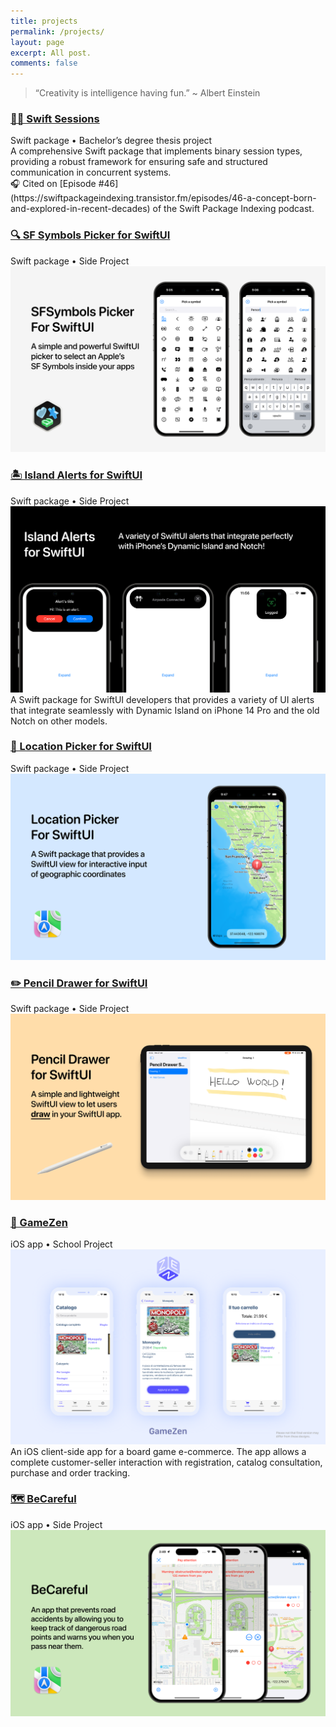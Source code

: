```yaml
---
title: projects
permalink: /projects/
layout: page
excerpt: All post.
comments: false
---
```


> “Creativity is intelligence having fun.” ~ Albert Einstein



### [🐦‍🔥 Swift Sessions](https://github.com/alessiorubicini/SwiftSessions)
<div class="post-meta">
	Swift package • Bachelor’s degree thesis project
</div>
A comprehensive Swift package that implements binary session types, providing a robust framework for ensuring safe and structured communication in concurrent systems. <br>
🎧 Cited on [Episode #46](https://swiftpackageindexing.transistor.fm/episodes/46-a-concept-born-and-explored-in-recent-decades) of the Swift Package Indexing podcast.


### [🔍 SF Symbols Picker for SwiftUI](https://github.com/alessiorubicini/SFSymbolsPickerForSwiftUI)
<div class="post-meta">
	Swift package • Side Project
</div>
<center>
	<img class="journey-img" src="/assets/img/projects/SFSymbolsPicker.png" >
</center>

### [🏝️ Island Alerts for SwiftUI](https://github.com/alessiorubicini/IslandAlertsForSwiftUI)
<div class="post-meta">
	Swift package • Side Project
</div>
<center>
	<img class="journey-img" src="/assets/img/projects/IslandAlertsForSwiftUI.png" >
</center>
A Swift package for SwiftUI developers that provides a variety of UI alerts that integrate seamlessly with Dynamic Island on iPhone 14 Pro and the old Notch on other models.

### [📍 Location Picker for SwiftUI](https://github.com/alessiorubicini/LocationPickerForSwiftUI)
<div class="post-meta">
	Swift package • Side Project
</div>
<center>
	<img class="journey-img" src="/assets/img/projects/LocationPickerForSwiftUI.png" >
</center>

### [✏️ Pencil Drawer for SwiftUI](https://github.com/alessiorubicini/PencilDrawerForSwiftUI)
<div class="post-meta">
	Swift package • Side Project
</div>
<center>
	<img class="journey-img" src="/assets/img/projects/PencilDrawerForSwiftUI.png" >
</center>

### [🛒 GameZen](https://github.com/alessiorubicini/GameZen-iOS)
<div class="post-meta">
	iOS app • School Project
</div>
<center>
	<img class="journey-img" src="/assets/img/projects/GameZen.png" >
</center>
An iOS client-side app for a board game e-commerce. The app allows a complete customer-seller interaction with registration, catalog consultation, purchase and order tracking.

### [🗺️ BeCareful](https://github.com/alessiorubicini/BeCareful-iOS)
<div class="post-meta">
	iOS app • Side Project
</div>
<center>
	<img class="journey-img" src="/assets/img/projects/BeCareful.png" >
</center>
